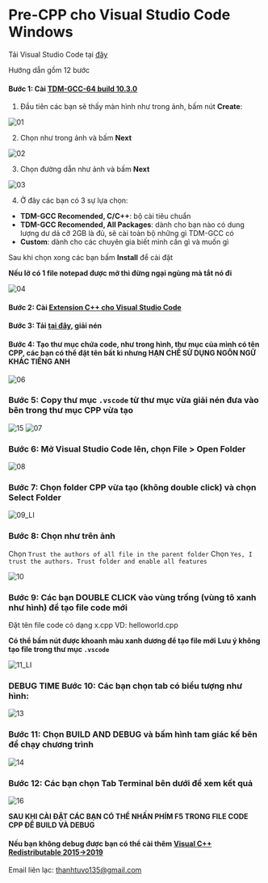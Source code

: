 # Pre-CPP cho Visual Studio Code Windows

Tải Visual Studio Code tại [đây](https://code.visualstudio.com/download)

Hướng dẫn gồm 12 bước

#### Bước 1: Cài [TDM-GCC-64 build 10.3.0](https://github.com/jmeubank/tdm-gcc/releases/download/v10.3.0-tdm64-2/tdm64-gcc-10.3.0-2.exe)

1. Đầu tiên các bạn sẽ thấy màn hình như trong ảnh, bấm nút **Create**:

![01](https://user-images.githubusercontent.com/48942146/134608773-f921ff61-9f9d-478a-b083-a2ecbc589a5b.png)

2. Chọn như trong ảnh và bấm **Next**

![02](https://user-images.githubusercontent.com/48942146/134609522-90d0f468-6361-421f-b624-4d69c79ab015.png)

3. Chọn đường dẫn như ảnh và bấm **Next**

![03](https://user-images.githubusercontent.com/48942146/134609585-85bc8212-757b-436d-be4a-90727ce3c88f.png)

4. Ở đây các bạn có 3 sự lựa chọn:

- **TDM-GCC Recomended, C/C++**: bộ cài tiêu chuẩn
- **TDM-GCC Recomended, All Packages**: dành cho bạn nào có dung lượng dư dả cỡ 2GB là đủ, sẽ cài toàn bộ những gì TDM-GCC có
- **Custom**: dành cho các chuyên gia biết mình cần gì và muốn gì

Sau khi chọn xong các bạn bấm **Install** để cài đặt

**Nếu lỡ có 1 file notepad được mở thì đừng ngại ngùng mà tắt nó đi**

![04](https://user-images.githubusercontent.com/48942146/134611361-4b02eee3-1698-4a9d-8c2a-a3f0818d78f8.png)

#### Bước 2: Cài [Extension C++ cho Visual Studio Code](https://marketplace.visualstudio.com/items?itemName=ms-vscode.cpptools)
#### Bước 3: Tải [tại đây](https://github.com/Noboroto/Pre-CPP/archive/refs/heads/master.zip), giải nén
#### Bước 4: Tạo thư mục chứa code, như trong hình, thư mục của mình có tên CPP, các bạn có thể đặt tên bất kì nhưng **HẠN CHẾ SỬ DỤNG NGÔN NGỮ KHÁC TIẾNG ANH**

![06](https://user-images.githubusercontent.com/48942146/135854262-e12047dd-7d0d-4252-86e6-ec69718f3812.png)

### Bước 5: Copy thư mục `.vscode` từ thư mục vừa giải nén đưa vào bên trong thư mục CPP vừa tạo

![15](https://user-images.githubusercontent.com/48942146/135854947-6471e889-907d-4fcc-830e-5dec2cae6590.png)
![07](https://user-images.githubusercontent.com/48942146/135854976-6e7c33f5-af1d-4251-927d-2ae1be939e0d.png)

### Bước 6: Mở Visual Studio Code lên, chọn File > Open Folder

![08](https://user-images.githubusercontent.com/48942146/135856096-ed76a69e-d6f2-4154-a632-5de1be2ba445.png)

### Bước 7: Chọn folder CPP vừa tạo (không double click) và chọn Select Folder

![09_LI](https://user-images.githubusercontent.com/48942146/135856330-46f8837e-5f1b-499f-96f0-a7d7d7c2fbfc.jpg)

### Bước 8: Chọn như trên ảnh 
Chọn `Trust the authors of all file in the parent folder`
Chọn `Yes, I trust the authors. Trust folder and enable all features`

![10](https://user-images.githubusercontent.com/48942146/135856685-d77e3f77-ff9a-4d9d-8e91-4e0100301117.png)

### Bước 9: Các bạn DOUBLE CLICK vào vùng trống (vùng tô xanh như hình) để tạo file code mới
Đặt tên file code có dạng x.cpp
VD: helloworld.cpp

**Có thể bấm nút được khoanh màu xanh dương để tạo file mới**
**Lưu ý không tạo file trong thư mục `.vscode`**

![11_LI](https://user-images.githubusercontent.com/48942146/135857823-78577227-6aaf-4ba4-bcb4-a999d42153e8.jpg)

### DEBUG TIME Bước 10: Các bạn chọn tab có biểu tượng như hình:

![13](https://user-images.githubusercontent.com/48942146/135857384-9be86db4-6157-42bc-8edd-0cbde34d0a89.png)

### Bước 11: Chọn BUILD AND DEBUG và bấm hình tam giác kế bên để chạy chương trình

![14](https://user-images.githubusercontent.com/48942146/135857487-6465db2f-708b-4ef9-8e16-b14eb23856cc.png)

### Bước 12: Các bạn chọn Tab Terminal bên dưới để xem kết quả

![16](https://user-images.githubusercontent.com/48942146/135867962-6060c1f6-9321-4ce7-a26e-e7c8e4fcd516.png)

**SAU KHI CÀI ĐẶT CÁC BẠN CÓ THỂ NHẤN PHÍM F5 TRONG FILE CODE CPP ĐỂ BUILD VÀ DEBUG** 

#### Nếu bạn không debug được bạn có thể cài thêm [Visual C++ Redistributable 2015->2019](https://aka.ms/vs/16/release/vc_redist.x64.exe)

Email liên lạc: thanhtuvo135@gmail.com
